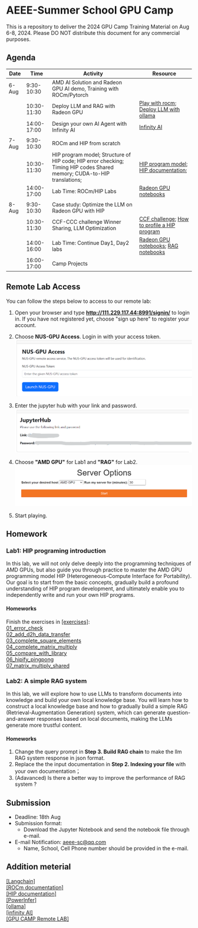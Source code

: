 # AEEE-Summer School GPU Camp

This is a repository to deliver the 2024 GPU Camp Training Material on Aug 6-8, 2024. Please DO NOT distribute this document for any commercial purposes.

## Agenda

| Date   | Time        | Activity                                                              | Resource |
| ------ | ----------- | --------------------------------------------------------------------- |----------|
| 6-Aug | 9:30-10:30  | AMD AI Solution and Radeon GPU AI demo, Training with ROCm/Pytorch                                |  | 
|        | 10:30-11:30 | Deploy LLM and RAG with Radeon GPU                      | [Play with rocm](https://github.com/alexhegit/Playing-with-ROCm/tree/main); [Deploy LLM with ollama](https://github.com/ollama/ollama/blob/main/docs/linux.md) |
|        | 14:00-17:00 | Design your own AI Agent with Infinity AI                            | [Infinity AI](https://startinfinity.com/help/1.0/integrations/ai) |
|        |             |                                                                       | | 
| 7-Aug | 9:30-10:30  | ROCm and HIP from scratch                  | |
|        | 10:30-11:30 | HIP program model; Structure of HIP code; HIP error checking; Timing HIP codes Shared memory; CUDA-to-HIP translations;               | [HIP program model](https://rocm.docs.amd.com/projects/HIP/en/latest/understand/programming_model.html); [HIP documentation](https://rocm.docs.amd.com/projects/HIP/en/latest/index.html); | 
|        | 14:00-17:00 | Lab Time: ROCm/HIP Labs            | [Radeon GPU notebooks](Radeon_GPU) |
|        |             |                                                                       | | 
| 8-Aug | 9:30-10:30  | Case study: Optimize the LLM on Radeon GPU with HIP | | 
|        | 10:30-11:30 | CCF-CCC challenge Winner Sharing, LLM Optimization                    | [CCF challenge](https://ccf-tcarch-ccc.github.io/2024/); [How to profile a HIP program](https://www.amd.com/content/dam/amd/en/documents/developer/webinars/rocm/profiling-and-performance-topics-for-amd-cdna-gpus.pdf) | 
|        | 14:00-16:00 | Lab Time: Continue Day1, Day2 labs            | [Radeon GPU notebooks](Radeon_GPU); [RAG notebooks](RAG)|
|        | 16:00-17:00 | Camp Projects            | |

## Remote Lab Access

You can follow the steps below to access to our remote lab:

1. Open your browser and type **http://111.229.117.44:8991/signin/** to login in. If you have not registered yet, choose "sign up here" to register your account.

2. Choose **NUS-GPU Access**. Login in with your access token.
![avater](imgs/nus_login.png)

3. Enter the jupyter hub with your link and password. 
![avater](imgs/link.png)

4. Choose **"AMD GPU"** for Lab1 and **"RAG"** for Lab2.
![avater](imgs/serve_option.png)

5. Start playing.

## Homework

### Lab1: HIP programing introduction

In this lab, we will not only delve deeply into the programming techniques of AMD GPUs, but also guide you through practice to master the AMD GPU programming model HIP (Heterogeneous-Compute Interface for Portability). Our goal is to start from the basic concepts, gradually build a profound understanding of HIP program development, and ultimately enable you to independently write and run your own HIP programs.

#### Homeworks
Finish the exercises in [[exercises]](introduction_to_hip/exercises/): \
    [01_error_check](introduction_to_hip/exercises/01_error_check/) \
    [02_add_d2h_data_transfer](introduction_to_hip/exercises/02_add_d2h_data_transfer/) \
    [03_complete_square_elements](introduction_to_hip/exercises/03_complete_square_elements/) \
    [04_complete_matrix_multiply](introduction_to_hip/exercises/04_complete_matrix_multiply/) \
    [05_compare_with_library](introduction_to_hip/exercises/05_compare_with_library/) \
    [06_hipify_pingpong](introduction_to_hip/exercises/06_hipify_pingpong/) \
    [07_matrix_multiply_shared](introduction_to_hip/exercises/07_matrix_multiply_shared/)


### Lab2: A simple RAG system

In this lab, we will explore how to use LLMs to transform documents into knowledge and build your own local knowledge base. You will learn how to construct a local knowledge base and how to gradually build a simple RAG (Retrieval-Augmentation Generation) system, which can generate question-and-answer responses based on local documents, making the LLMs generate more trustful content.

#### Homeworks

1. Change the query prompt in **Step 3. Build RAG chain** to make the llm RAG system response in json format.
2. Replace the the input documentation in **Step 2. Indexing your file** with your own documentation；
3. (Adavanced) Is there a better way to improve the performance of RAG system ?



## Submission

* Deadline: 18th Aug
* Submission format:
  * Download the Jupyter Notebook and send the notebook file through e-mail.
* E-mail Notification: aeee-sc@qq.com
  * Name, School, Cell Phone number should be provided in the e-mail.

## Addition meterial
[[Langchain]](https://github.com/langchain-ai/langchain) \
[[ROCm documentation]](https://hipfft.readthedocs.io/en/rocm-6.1.2/index.html) \
[[HIP documentation]](https://rocm.docs.amd.com/projects/HIP/en/latest/) \
[[PowerInfer]](https://github.com/SJTU-IPADS/PowerInfer) \
[[ollama]](https://ollama.com/) \
[[infinity AI]](https://infinity.ai/) \
[[GPU CAMP Remote LAB]](http://111.229.117.44:8991/signin/) 